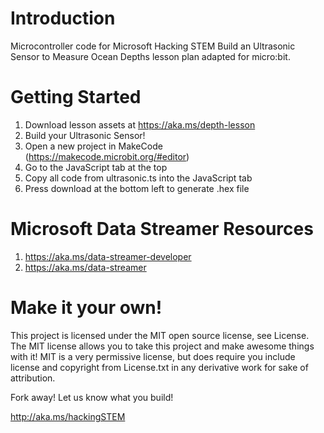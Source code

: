 # Introduction
Microcontroller code for Microsoft Hacking STEM Build an Ultrasonic Sensor to Measure Ocean Depths lesson plan adapted for micro:bit.

# Getting Started
1. Download lesson assets at https://aka.ms/depth-lesson
1. Build your Ultrasonic Sensor!
1. Open a new project in MakeCode (https://makecode.microbit.org/#editor)
1. Go to the JavaScript tab at the top
1. Copy all code from ultrasonic.ts into the JavaScript tab
1. Press download at the bottom left to generate .hex file

# Microsoft Data Streamer Resources
1. https://aka.ms/data-streamer-developer
1. https://aka.ms/data-streamer

# Make it your own!
This project is licensed under the MIT open source license, see License. The MIT license allows you to take this project and make awesome things with it! MIT is a very permissive license, but does require you include license and copyright from License.txt in any derivative work for sake of attribution.

Fork away! Let us know what you build!

http://aka.ms/hackingSTEM
